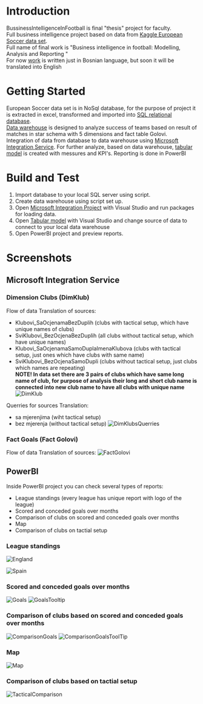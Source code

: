 # Introduction
BussinessIntelligenceInFootball is final "thesis" project for faculty.  
Full business intelligence project based on data from [Kaggle European Soccer data set](https://www.kaggle.com/hugomathien/soccer).  
Full name of final work is "Business intelligence in football: Modelling, Analysis and Reporting "  
For now [work](Nerminko-Omanić-IB110010-Final-thesis.pdf) is written just in Bosnian language, but soon it will be translated into English

# Getting Started
European Soccer data set is in NoSql database, for the purpose of project it is extracted in excel, transformed and imported into [SQL relational database](SoccerDB_diagram.png).  
[Data warehouse](SoccerDW_diagramFinal.png) is designed to analyze success of teams based on result of matches in star schema with 5 dimensions and fact table Golovi.  
Integration of data from database to data warehouse using [Microsoft Integration Service](/SoccerDW_IntegrationServices).
For further analyze, based on data warehouse, [tabular model](/SoccerDW_Tabular2) is created with messures and KPI's.
Reporting is done in PowerBI

# Build and Test
1. Import database to your local SQL server using script.
2. Create data warehouse using script set up.
3. Open [Microsoft Integration Project](/SoccerDW_IntegrationServices) with Visual Studio and run packages for loading data.
4. Open [Tabular model](/SoccerDW_Tabular2) with Visual Studio and change source of data to connect to your local data warehouse
5. Open PowerBI project and preview reports.


# Screenshots

## Microsoft Integration Service

### Dimension Clubs (DimKlub)

Flow of data
Translation of sources:
* Klubovi_SaOcjenamaBezDuplih (clubs with tactical setup, which have unique names of clubs)
* SviKlubovi_BezOcjenaBezDuplih (all clubs without tactical setup, which have unique names)  
* Klubovi_SaOcjenamaSamoDuplaImenaKlubova (clubs with tactical setup, just ones which have clubs with same name)
* SviKlubovi_BezOcjenaSamoDupli (clubs without tactical setup, just clubs which names are repeating)  
**NOTE! In data set there are 3 pairs of clubs which have same long name of club, for purpose of analysis their long and short club name is connected into new club name to have all clubs with unique name**
![DimKlub](/IntegrationServicesScreenShoots/DimKlub_DataLoad.png)

Querries for sources
Translation:
* sa mjerenjima (wiht tactical setup)
* bez mjerenja (without tactical setup)
![DimKlubsQuerries](/IntegrationServicesScreenShoots/KlubLoad.png)

### Fact Goals (Fact Golovi)

Flow of data
Translation of sources: 
![FactGolovi](/IntegrationServicesScreenShoots/FactGolovi_DataLoad.png)

## PowerBI

Inside PowerBI project you can check several types of reports:
* League standings (every league has unique report with logo of the league)
* Scored and conceded goals over months
* Comparison of clubs on scored and conceded goals over months
* Map
* Comparison of clubs on tactial setup

### League standings

![England](/ReportsScreenShoots/LeagueStandingsEngland.png)

![Spain](/ReportsScreenShoots/LeagueStandingsSpain.png)

### Scored and conceded goals over months

![Goals](/ReportsScreenShoots/IndividualGoalsGraph.png)
![GoalsTooltip](/ReportsScreenShoots/IndividualGoalsTooltip.png)

### Comparison of clubs based on scored and conceded goals over months

![ComparisonGoals](/ReportsScreenShoots/ComparisonGoals.png)
![ComparisonGoalsToolTip](/ReportsScreenShoots/ComparisonTooltip.png)

### Map

![Map](/ReportsScreenShoots/Map.png)

### Comparison of clubs based on tactial setup

![TacticalComparison](/ReportsScreenShoots/TacticalComparison.png)
